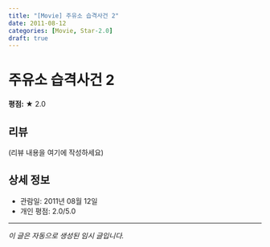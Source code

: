 ```yaml
---
title: "[Movie] 주유소 습격사건 2"
date: 2011-08-12
categories: [Movie, Star-2.0]
draft: true
---
```


# 주유소 습격사건 2

**평점:** ★ 2.0

## 리뷰

(리뷰 내용을 여기에 작성하세요)

## 상세 정보

- 관람일: 2011년 08월 12일
- 개인 평점: 2.0/5.0

---

*이 글은 자동으로 생성된 임시 글입니다.*
